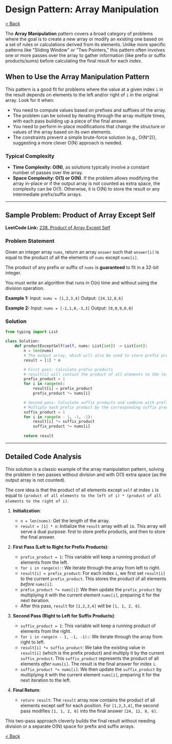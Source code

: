 # Design Pattern: Array Manipulation

[< Back](index.md)

The **Array Manipulation** pattern covers a broad category of problems where the goal is to create a new array or modify an existing one based on a set of rules or calculations derived from its elements. Unlike more specific patterns like "Sliding Window" or "Two Pointers," this pattern often involves one or more passes over the array to gather information (like prefix or suffix products/sums) before calculating the final result for each index.

## When to Use the Array Manipulation Pattern

This pattern is a good fit for problems where the value at a given index `i` in the result depends on elements to the left and/or right of `i` in the original array. Look for it when:

*   You need to compute values based on prefixes and suffixes of the array.
*   The problem can be solved by iterating through the array multiple times, with each pass building up a piece of the final answer.
*   You need to perform in-place modifications that change the structure or values of the array based on its own elements.
*   The constraints prevent a simple brute-force solution (e.g., O(N^2)), suggesting a more clever O(N) approach is needed.

### Typical Complexity

*   **Time Complexity: O(N)**, as solutions typically involve a constant number of passes over the array.
*   **Space Complexity: O(1) or O(N)**. If the problem allows modifying the array in-place or if the output array is not counted as extra space, the complexity can be O(1). Otherwise, it is O(N) to store the result or any intermediate prefix/suffix arrays.

---

## Sample Problem: Product of Array Except Self

**LeetCode Link:** [238. Product of Array Except Self](https://leetcode.com/problems/product-of-array-except-self/)

### Problem Statement

Given an integer array `nums`, return an array `answer` such that `answer[i]` is equal to the product of all the elements of `nums` except `nums[i]`.

The product of any prefix or suffix of `nums` is **guaranteed** to fit in a 32-bit integer.

You must write an algorithm that runs in O(n) time and without using the division operation.

**Example 1:**
Input: `nums = [1,2,3,4]`
Output: `[24,12,8,6]`

**Example 2:**
Input: `nums = [-1,1,0,-3,3]`
Output: `[0,0,9,0,0]`

### Solution

```python
from typing import List

class Solution:
    def productExceptSelf(self, nums: List[int]) -> List[int]:
        n = len(nums)
        # The output array, which will also be used to store prefix products
        result = [1] * n

        # First pass: Calculate prefix products
        # result[i] will contain the product of all elements to the left of i
        prefix_product = 1
        for i in range(n):
            result[i] = prefix_product
            prefix_product *= nums[i]

        # Second pass: Calculate suffix products and combine with prefix products
        # Multiply each prefix product by the corresponding suffix product
        suffix_product = 1
        for i in range(n - 1, -1, -1):
            result[i] *= suffix_product
            suffix_product *= nums[i]
            
        return result
```

---

## Detailed Code Analysis

This solution is a classic example of the array manipulation pattern, solving the problem in two passes without division and with O(1) extra space (as the output array is not counted).

The core idea is that the product of all elements except `self` at index `i` is equal to `(product of all elements to the left of i) * (product of all elements to the right of i)`.

1.  **Initialization**:
    *   `n = len(nums)`: Get the length of the array.
    *   `result = [1] * n`: Initialize the `result` array with all `1`s. This array will serve a dual purpose: first to store prefix products, and then to store the final answer.

2.  **First Pass (Left to Right for Prefix Products)**:
    *   `prefix_product = 1`: This variable will keep a running product of elements from the left.
    *   `for i in range(n):`: We iterate through the array from left to right.
    *   `result[i] = prefix_product`: For each index `i`, we first set `result[i]` to the current `prefix_product`. This stores the product of all elements *before* `nums[i]`.
    *   `prefix_product *= nums[i]`: We then update the `prefix_product` by multiplying it with the current element `nums[i]`, preparing it for the next iteration.
    *   After this pass, `result` for `[1,2,3,4]` will be `[1, 1, 2, 6]`.

3.  **Second Pass (Right to Left for Suffix Products)**:
    *   `suffix_product = 1`: This variable will keep a running product of elements from the right.
    *   `for i in range(n - 1, -1, -1):`: We iterate through the array from right to left.
    *   `result[i] *= suffix_product`: We take the existing value in `result[i]` (which is the prefix product) and multiply it by the current `suffix_product`. This `suffix_product` represents the product of all elements *after* `nums[i]`. The result is the final answer for index `i`.
    *   `suffix_product *= nums[i]`: We then update the `suffix_product` by multiplying it with the current element `nums[i]`, preparing it for the next iteration to the left.

4.  **Final Return**:
    *   `return result`: The `result` array now contains the product of all elements except self for each position. For `[1,2,3,4]`, the second pass modifies `[1, 1, 2, 6]` into the final answer `[24, 12, 8, 6]`.

This two-pass approach cleverly builds the final result without needing division or a separate O(N) space for prefix and suffix arrays.

[< Back](index.md)
